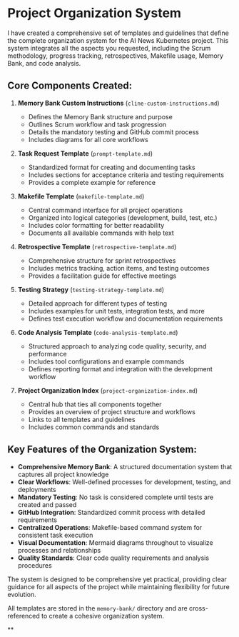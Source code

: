 # Project Organization System

I have created a comprehensive set of templates and guidelines that define the complete organization system for the AI News Kubernetes project. This system integrates all the aspects you requested, including the Scrum methodology, progress tracking, retrospectives, Makefile usage, Memory Bank, and code analysis.

## Core Components Created:

1. __Memory Bank Custom Instructions__ (`cline-custom-instructions.md`)

   - Defines the Memory Bank structure and purpose
   - Outlines Scrum workflow and task progression
   - Details the mandatory testing and GitHub commit process
   - Includes diagrams for all core workflows

2. __Task Request Template__ (`prompt-template.md`)

   - Standardized format for creating and documenting tasks
   - Includes sections for acceptance criteria and testing requirements
   - Provides a complete example for reference

3. __Makefile Template__ (`makefile-template.md`)

   - Central command interface for all project operations
   - Organized into logical categories (development, build, test, etc.)
   - Includes color formatting for better readability
   - Documents all available commands with help text

4. __Retrospective Template__ (`retrospective-template.md`)

   - Comprehensive structure for sprint retrospectives
   - Includes metrics tracking, action items, and testing outcomes
   - Provides a facilitation guide for effective meetings

5. __Testing Strategy__ (`testing-strategy-template.md`)

   - Detailed approach for different types of testing
   - Includes examples for unit tests, integration tests, and more
   - Defines test execution workflow and documentation requirements

6. __Code Analysis Template__ (`code-analysis-template.md`)

   - Structured approach to analyzing code quality, security, and performance
   - Includes tool configurations and example commands
   - Defines reporting format and integration with the development workflow

7. __Project Organization Index__ (`project-organization-index.md`)

   - Central hub that ties all components together
   - Provides an overview of project structure and workflows
   - Links to all templates and guidelines
   - Includes common commands and standards

## Key Features of the Organization System:

- __Comprehensive Memory Bank__: A structured documentation system that captures all project knowledge
- __Clear Workflows__: Well-defined processes for development, testing, and deployments
- __Mandatory Testing__: No task is considered complete until tests are created and passed
- __GitHub Integration__: Standardized commit process with detailed requirements
- __Centralized Operations__: Makefile-based command system for consistent task execution
- __Visual Documentation__: Mermaid diagrams throughout to visualize processes and relationships
- __Quality Standards__: Clear code quality requirements and analysis procedures

The system is designed to be comprehensive yet practical, providing clear guidance for all aspects of the project while maintaining flexibility for future evolution.

All templates are stored in the `memory-bank/` directory and are cross-referenced to create a cohesive organization system.

**
